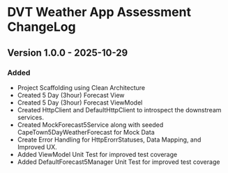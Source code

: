 # DVT Weather App Assessment ChangeLog

## Version 1.0.0 - 2025-10-29
### Added
* Project Scaffolding using Clean Architecture
* Created 5 Day (3hour) Forecast View
* Created 5 Day (3hour) Forecast ViewModel
* Created HttpClient and DefaultHttpClient to introspect the downstream services.
* Created MockForecast5Service along with seeded CapeTown5DayWeatherForecast for Mock Data
* Create Error Handling for HttpErorrStatuses, Data Mapping, and Improved UX.
* Added ViewModel Unit Test for improved test coverage
* Added DefaultForecast5Manager Unit Test for improved test coverage